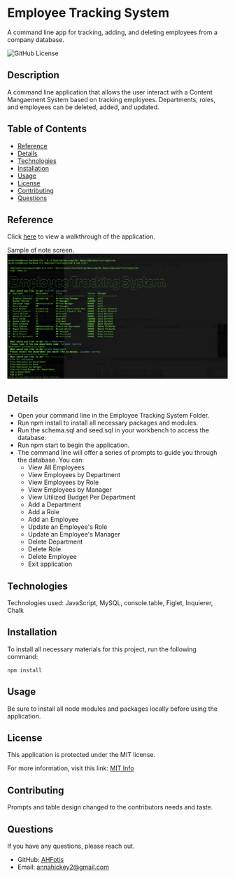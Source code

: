 # Employee Tracking System
A command line app for tracking, adding, and deleting employees from a company database.

![GitHub License](https://img.shields.io/badge/License-MIT-blue.svg)

## Description

A command line application that allows the user interact with a Content Mangaement System based on tracking employees. Departments, roles, and employees can be deleted, added, and updated.

## Table of Contents

* [Reference](#reference)
* [Details](#details)
* [Technologies](#technologies)
* [Installation](#installation)
* [Usage](#usage)
* [License](#license)
* [Contributing](#contributing)
* [Questions](#questions)
  
## Reference

  Click [here](https://drive.google.com/file/d/1SLzl434iHzIpIeowXpfI_X8LOkMRYnQ3/view) to view a walkthrough of the application.

  Sample of note screen.
  ![Terminal Shot](Reference/Assets/terminal.png)


## Details
  * Open your command line in the Employee Tracking System Folder.
  * Run npm install to install all necessary packages and modules.
  * Run the schema.sql and seed.sql in your workbench to access the database.
  * Run npm start to begin the application.
  * The command line will offer a series of prompts to guide you through the database. You can: 
    * View All Employees
    * View Employees by Department
    * View Employees by Role
    * View Employees by Manager
    * View Utilized Budget Per Department
    * Add a Department
    * Add a Role
    * Add an Employee
    * Update an Employee's Role
    * Update an Employee's Manager
    * Delete Department
    * Delete Role
    * Delete Employee
    * Exit application

## Technologies
Technologies used: JavaScript, MySQL, console.table, Figlet, Inquierer, Chalk


## Installation

To install all necessary materials for this project, run the following command:

```
npm install
```

## Usage

Be sure to install all node modules and packages locally before using the application.

## License

This application is protected under the MIT license.

For more information, visit this link: [MIT Info](https://opensource.org/licenses/MIT)

## Contributing
Prompts and table design changed to the contributors needs and taste.

## Questions

If you have any questions, please reach out.
* GitHub: [AHFotis](https://github.com/AHFotis)
* Email: annahickey2@gmail.com
